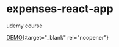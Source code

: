 # expenses-react-app
udemy course


[DEMO](https://kumaranil3921.github.io/expenses-react-app/){:target="_blank" rel="noopener"}